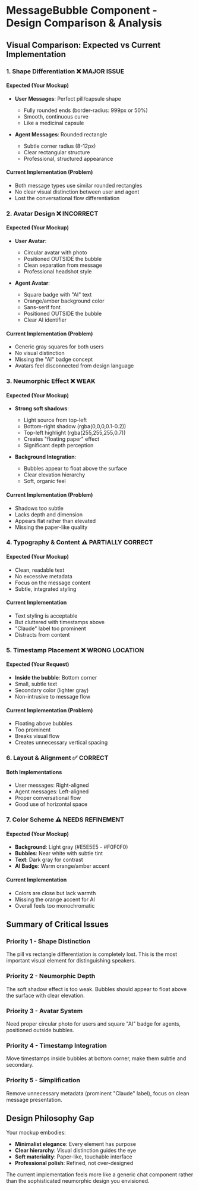 # MessageBubble Component - Design Comparison & Analysis

## Visual Comparison: Expected vs Current Implementation

### 1. Shape Differentiation ❌ MAJOR ISSUE

#### Expected (Your Mockup)
- **User Messages**: Perfect pill/capsule shape
  - Fully rounded ends (border-radius: 999px or 50%)
  - Smooth, continuous curve
  - Like a medicinal capsule
  
- **Agent Messages**: Rounded rectangle
  - Subtle corner radius (8-12px)
  - Clear rectangular structure
  - Professional, structured appearance

#### Current Implementation (Problem)
- Both message types use similar rounded rectangles
- No clear visual distinction between user and agent
- Lost the conversational flow differentiation

### 2. Avatar Design ❌ INCORRECT

#### Expected (Your Mockup)
- **User Avatar**: 
  - Circular avatar with photo
  - Positioned OUTSIDE the bubble
  - Clean separation from message
  - Professional headshot style
  
- **Agent Avatar**:
  - Square badge with "AI" text
  - Orange/amber background color
  - Sans-serif font
  - Positioned OUTSIDE the bubble
  - Clear AI identifier

#### Current Implementation (Problem)
- Generic gray squares for both users
- No visual distinction
- Missing the "AI" badge concept
- Avatars feel disconnected from design language

### 3. Neumorphic Effect ❌ WEAK

#### Expected (Your Mockup)
- **Strong soft shadows**:
  - Light source from top-left
  - Bottom-right shadow (rgba(0,0,0,0.1-0.2))
  - Top-left highlight (rgba(255,255,255,0.7))
  - Creates "floating paper" effect
  - Significant depth perception
  
- **Background Integration**:
  - Bubbles appear to float above the surface
  - Clear elevation hierarchy
  - Soft, organic feel

#### Current Implementation (Problem)
- Shadows too subtle
- Lacks depth and dimension
- Appears flat rather than elevated
- Missing the paper-like quality

### 4. Typography & Content ⚠️ PARTIALLY CORRECT

#### Expected (Your Mockup)
- Clean, readable text
- No excessive metadata
- Focus on the message content
- Subtle, integrated styling

#### Current Implementation
- Text styling is acceptable
- But cluttered with timestamps above
- "Claude" label too prominent
- Distracts from content

### 5. Timestamp Placement ❌ WRONG LOCATION

#### Expected (Your Request)
- **Inside the bubble**: Bottom corner
- Small, subtle text
- Secondary color (lighter gray)
- Non-intrusive to message flow

#### Current Implementation (Problem)
- Floating above bubbles
- Too prominent
- Breaks visual flow
- Creates unnecessary vertical spacing

### 6. Layout & Alignment ✅ CORRECT

#### Both Implementations
- User messages: Right-aligned
- Agent messages: Left-aligned
- Proper conversational flow
- Good use of horizontal space

### 7. Color Scheme ⚠️ NEEDS REFINEMENT

#### Expected (Your Mockup)
- **Background**: Light gray (#E5E5E5 - #F0F0F0)
- **Bubbles**: Near white with subtle tint
- **Text**: Dark gray for contrast
- **AI Badge**: Warm orange/amber accent

#### Current Implementation
- Colors are close but lack warmth
- Missing the orange accent for AI
- Overall feels too monochromatic

## Summary of Critical Issues

### Priority 1 - Shape Distinction
The pill vs rectangle differentiation is completely lost. This is the most important visual element for distinguishing speakers.

### Priority 2 - Neumorphic Depth
The soft shadow effect is too weak. Bubbles should appear to float above the surface with clear elevation.

### Priority 3 - Avatar System
Need proper circular photo for users and square "AI" badge for agents, positioned outside bubbles.

### Priority 4 - Timestamp Integration
Move timestamps inside bubbles at bottom corner, make them subtle and secondary.

### Priority 5 - Simplification
Remove unnecessary metadata (prominent "Claude" label), focus on clean message presentation.

## Design Philosophy Gap

Your mockup embodies:
- **Minimalist elegance**: Every element has purpose
- **Clear hierarchy**: Visual distinction guides the eye
- **Soft materiality**: Paper-like, touchable interface
- **Professional polish**: Refined, not over-designed

The current implementation feels more like a generic chat component rather than the sophisticated neumorphic design you envisioned.